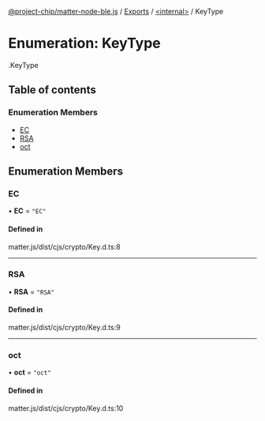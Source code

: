 [@project-chip/matter-node-ble.js](../README.md) / [Exports](../modules.md) / [<internal\>](../modules/internal_.md) / KeyType

# Enumeration: KeyType

[<internal>](../modules/internal_.md).KeyType

## Table of contents

### Enumeration Members

- [EC](internal_.KeyType.md#ec)
- [RSA](internal_.KeyType.md#rsa)
- [oct](internal_.KeyType.md#oct)

## Enumeration Members

### EC

• **EC** = ``"EC"``

#### Defined in

matter.js/dist/cjs/crypto/Key.d.ts:8

___

### RSA

• **RSA** = ``"RSA"``

#### Defined in

matter.js/dist/cjs/crypto/Key.d.ts:9

___

### oct

• **oct** = ``"oct"``

#### Defined in

matter.js/dist/cjs/crypto/Key.d.ts:10
